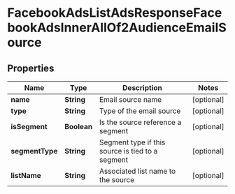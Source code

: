 

# FacebookAdsListAdsResponseFacebookAdsInnerAllOf2AudienceEmailSource


## Properties

| Name | Type | Description | Notes |
|------------ | ------------- | ------------- | -------------|
|**name** | **String** | Email source name |  [optional] |
|**type** | **String** | Type of the email source |  [optional] |
|**isSegment** | **Boolean** | Is the source reference a segment |  [optional] |
|**segmentType** | **String** | Segment type if this source is tied to a segment |  [optional] |
|**listName** | **String** | Associated list name to the source |  [optional] |



